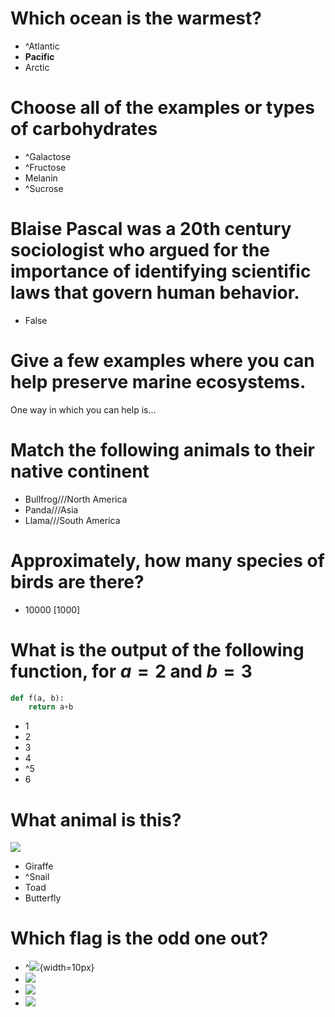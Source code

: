 # Which ocean is the warmest?

- ^Atlantic
- **Pacific**
- Arctic

# Choose all of the examples or types of carbohydrates

- ^Galactose
- ^Fructose
- Melanin
- ^Sucrose

# Blaise Pascal was a 20th century sociologist who argued for the importance of identifying scientific laws that govern human behavior.

- False

# Give a few examples where you can help preserve marine ecosystems. 
One way in which you can help is...

# Match the following animals to their native continent

- Bullfrog///North America
- Panda///Asia
- Llama///South America

# Approximately, how many species of birds are there?

- 10000 [1000]

# What is the output of the following function, for $a=2$ and $b=3$
```python
def f(a, b):
    return a+b
```

- 1
- 2 
- 3
- 4
- ^5
- 6

# What animal is this? 
![](C:\Users\lforbes3\Downloads\ug5-project-main\ug5-project-main\inputs\images\snail.png)

- Giraffe
- ^Snail
- Toad
- Butterfly

# Which flag is the odd one out?

- ^![](https://www.worldometers.info/img/flags/be-flag.gif){width=10px}
- ![](https://www.worldometers.info/img/flags/bl-flag.gif)
- ![](https://www.worldometers.info/img/flags/br-flag.gif)
- ![](https://www.worldometers.info/img/flags/gy-flag.gif)
